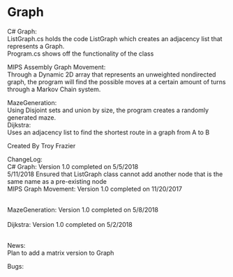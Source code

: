 # Graph
C# Graph:  <br />
  ListGraph.cs holds the code ListGraph which creates an adjacency list that represents a Graph. <br />
  Program.cs shows off the functionality of the class <br />
  
MIPS Assembly Graph Movement: <br />
  Through a Dynamic 2D array that represents an unweighted nondirected graph, the program will find the possible moves at a certain amount of turns through a Markov Chain system. <br />
  
MazeGeneration: <br />
  Using Disjoint sets and union by size, the program creates a randomly generated maze.<br />
Dijkstra: <br />
  Uses an adjacency list to find the shortest route in a graph from A to B <br />

Created By Troy Frazier <br />

ChangeLog: <br />
C# Graph: Version 1.0 completed on 5/5/2018<br />
5/11/2018 Ensured that ListGraph class cannot add another node that is the same name as a pre-existing node
<br />
MIPS Graph Movement: Version 1.0 completed on 11/20/2017<br />

<br />
MazeGeneration: Version 1.0 completed on 5/8/2018<br />

<br />
Dijkstra: Version 1.0 completed on 5/2/2018 <br />

<br />

News:<br />
Plan to add a matrix version to Graph<br />

Bugs:<br />
